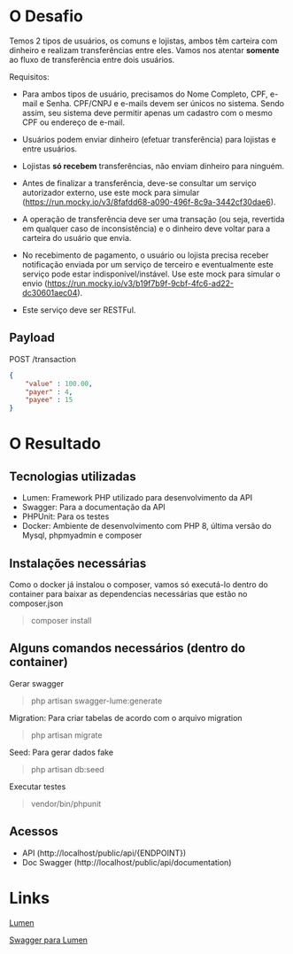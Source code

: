 # O Desafio

Temos 2 tipos de usuários, os comuns e lojistas, ambos têm carteira com dinheiro e realizam transferências entre eles. Vamos nos atentar **somente** ao fluxo de transferência entre dois usuários.

Requisitos:

- Para ambos tipos de usuário, precisamos do Nome Completo, CPF, e-mail e Senha. CPF/CNPJ e e-mails devem ser únicos no sistema. Sendo assim, seu sistema deve permitir apenas um cadastro com o mesmo CPF ou endereço de e-mail.

- Usuários podem enviar dinheiro (efetuar transferência) para lojistas e entre usuários. 

- Lojistas **só recebem** transferências, não enviam dinheiro para ninguém.

- Antes de finalizar a transferência, deve-se consultar um serviço autorizador externo, use este mock para simular (https://run.mocky.io/v3/8fafdd68-a090-496f-8c9a-3442cf30dae6).

- A operação de transferência deve ser uma transação (ou seja, revertida em qualquer caso de inconsistência) e o dinheiro deve voltar para a carteira do usuário que envia. 

- No recebimento de pagamento, o usuário ou lojista precisa receber notificação enviada por um serviço de terceiro e eventualmente este serviço pode estar indisponível/instável. Use este mock para simular o envio (https://run.mocky.io/v3/b19f7b9f-9cbf-4fc6-ad22-dc30601aec04). 

- Este serviço deve ser RESTFul.

## Payload

POST /transaction

```json
{
    "value" : 100.00,
    "payer" : 4,
    "payee" : 15
}
```
# O Resultado

## Tecnologias utilizadas

- Lumen: Framework PHP utilizado para desenvolvimento da API
- Swagger: Para a documentação da API 
- PHPUnit: Para os testes
- Docker: Ambiente de desenvolvimento com PHP 8, última versão do Mysql, phpmyadmin e composer

## Instalações necessárias

Como o docker já instalou o composer, vamos só executá-lo dentro do container para baixar as dependencias necessárias que estão no composer.json

> composer install

## Alguns comandos necessários (dentro do container)

Gerar swagger
> php artisan swagger-lume:generate

Migration: Para criar tabelas de acordo com o arquivo migration
> php artisan migrate

Seed: Para gerar dados fake
> php artisan db:seed

Executar testes
> vendor/bin/phpunit

## Acessos
- API (http://localhost/public/api/{ENDPOINT})
- Doc Swagger (http://localhost/public/api/documentation)

# Links

[Lumen](https://lumen.laravel.com/docs)

[Swagger para Lumen](https://github.com/DarkaOnLine/SwaggerLume)
